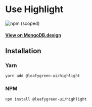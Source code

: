 # Use Highlight

![npm (scoped)](https://img.shields.io/npm/v/@leafygreen-ui/highlight.svg)

#### [View on MongoDB.design](https://www.mongodb.design/component/highlight/example/)

## Installation

### Yarn

```shell
yarn add @leafygreen-ui/highlight
```

### NPM

```shell
npm install @leafygreen-ui/highlight
```
